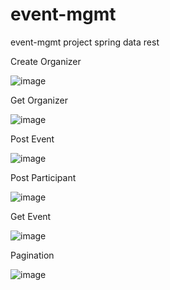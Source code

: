 # event-mgmt
event-mgmt project spring data rest

Create Organizer

![image](https://user-images.githubusercontent.com/45312091/205786690-104fdb34-03b8-4614-91b9-e7b7d2adff67.png)

Get Organizer

![image](https://user-images.githubusercontent.com/45312091/205786857-85ca7104-47f9-4b89-8763-ad83d234fd6d.png)

Post Event

![image](https://user-images.githubusercontent.com/45312091/205787284-8de3e234-0334-4eca-a2b0-d39549502be5.png)

Post Participant

![image](https://user-images.githubusercontent.com/45312091/205787334-247f42c1-7979-4cf2-8d19-4f5211617259.png)

Get Event

![image](https://user-images.githubusercontent.com/45312091/205787498-ab2ae05d-9fcc-4e10-a4c7-824ddc1072a9.png)

Pagination

![image](https://user-images.githubusercontent.com/45312091/205787655-dcb88ddf-b1bc-4e8c-b173-88672c112cdf.png)





